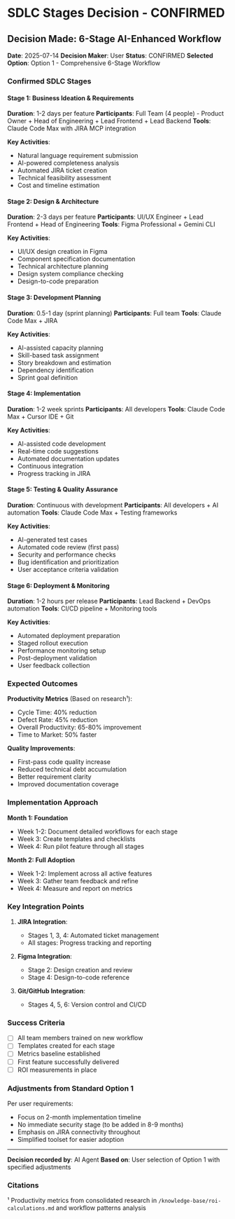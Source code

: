 # SDLC Stages Decision - CONFIRMED

## Decision Made: 6-Stage AI-Enhanced Workflow

**Date**: 2025-07-14
**Decision Maker**: User
**Status**: CONFIRMED
**Selected Option**: Option 1 - Comprehensive 6-Stage Workflow

### Confirmed SDLC Stages

#### Stage 1: Business Ideation & Requirements
**Duration**: 1-2 days per feature
**Participants**: Full Team (4 people) - Product Owner + Head of Engineering + Lead Frontend + Lead Backend
**Tools**: Claude Code Max with JIRA MCP integration

**Key Activities**:
- Natural language requirement submission
- AI-powered completeness analysis
- Automated JIRA ticket creation
- Technical feasibility assessment
- Cost and timeline estimation

#### Stage 2: Design & Architecture
**Duration**: 2-3 days per feature
**Participants**: UI/UX Engineer + Lead Frontend + Head of Engineering
**Tools**: Figma Professional + Gemini CLI

**Key Activities**:
- UI/UX design creation in Figma
- Component specification documentation
- Technical architecture planning
- Design system compliance checking
- Design-to-code preparation

#### Stage 3: Development Planning
**Duration**: 0.5-1 day (sprint planning)
**Participants**: Full team
**Tools**: Claude Code Max + JIRA

**Key Activities**:
- AI-assisted capacity planning
- Skill-based task assignment
- Story breakdown and estimation
- Dependency identification
- Sprint goal definition

#### Stage 4: Implementation
**Duration**: 1-2 week sprints
**Participants**: All developers
**Tools**: Claude Code Max + Cursor IDE + Git

**Key Activities**:
- AI-assisted code development
- Real-time code suggestions
- Automated documentation updates
- Continuous integration
- Progress tracking in JIRA

#### Stage 5: Testing & Quality Assurance
**Duration**: Continuous with development
**Participants**: All developers + AI automation
**Tools**: Claude Code Max + Testing frameworks

**Key Activities**:
- AI-generated test cases
- Automated code review (first pass)
- Security and performance checks
- Bug identification and prioritization
- User acceptance criteria validation

#### Stage 6: Deployment & Monitoring
**Duration**: 1-2 hours per release
**Participants**: Lead Backend + DevOps automation
**Tools**: CI/CD pipeline + Monitoring tools

**Key Activities**:
- Automated deployment preparation
- Staged rollout execution
- Performance monitoring setup
- Post-deployment validation
- User feedback collection

### Expected Outcomes

**Productivity Metrics** (Based on research¹):
- Cycle Time: 40% reduction
- Defect Rate: 45% reduction
- Overall Productivity: 65-80% improvement
- Time to Market: 50% faster

**Quality Improvements**:
- First-pass code quality increase
- Reduced technical debt accumulation
- Better requirement clarity
- Improved documentation coverage

### Implementation Approach

**Month 1: Foundation**
- Week 1-2: Document detailed workflows for each stage
- Week 3: Create templates and checklists
- Week 4: Run pilot feature through all stages

**Month 2: Full Adoption**
- Week 1-2: Implement across all active features
- Week 3: Gather team feedback and refine
- Week 4: Measure and report on metrics

### Key Integration Points

1. **JIRA Integration**:
   - Stages 1, 3, 4: Automated ticket management
   - All stages: Progress tracking and reporting

2. **Figma Integration**:
   - Stage 2: Design creation and review
   - Stage 4: Design-to-code reference

3. **Git/GitHub Integration**:
   - Stages 4, 5, 6: Version control and CI/CD

### Success Criteria

- [ ] All team members trained on new workflow
- [ ] Templates created for each stage
- [ ] Metrics baseline established
- [ ] First feature successfully delivered
- [ ] ROI measurements in place

### Adjustments from Standard Option 1

Per user requirements:
- Focus on 2-month implementation timeline
- No immediate security stage (to be added in 8-9 months)
- Emphasis on JIRA connectivity throughout
- Simplified toolset for easier adoption

---

**Decision recorded by**: AI Agent
**Based on**: User selection of Option 1 with specified adjustments

### Citations

¹ Productivity metrics from consolidated research in `/knowledge-base/roi-calculations.md` and workflow patterns analysis